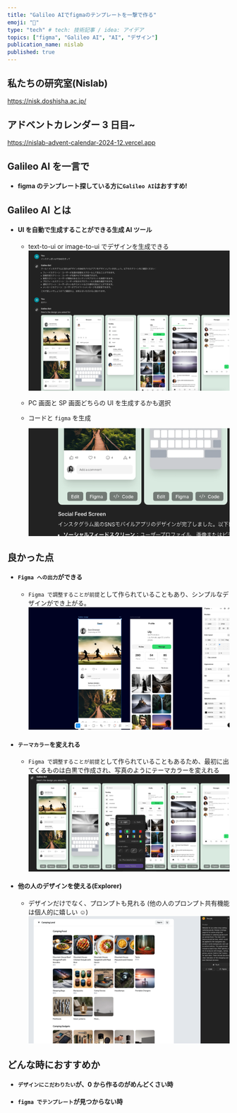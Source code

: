 ```yaml
---
title: "Galileo AIでfigmaのテンプレートを一撃で作る"
emoji: "🔫"
type: "tech" # tech: 技術記事 / idea: アイデア
topics: ["figma", "Galileo AI", "AI", "デザイン"]
publication_name: nislab
published: true
---
```


## 私たちの研究室(Nislab)

https://nisk.doshisha.ac.jp/

## アドベントカレンダー 3 日目~

https://nislab-advent-calendar-2024-12.vercel.app

## Galileo AI を一言で

- #### figma のテンプレート探している方に`Galileo AI`はおすすめ!

## Galileo AI とは

- #### UI を自動で生成することができる生成 AI ツール

  - text-to-ui or image-to-ui でデザインを生成できる
    ![](/images/galileo/image3.png)
  - PC 画面と SP 画面どちらの UI を生成するかも選択
  - コードと `figma` を生成

    ![](/images/galileo/image4.png)

## 良かった点

- #### `Figma への出力`ができる

  - `Figma で調整することが前提`として作られていることもあり、シンプルなデザインができ上がる。
    ![](/images/galileo/image6.png)

- #### `テーマカラー`を変えれる

  - `Figma で調整することが前提`として作られていることもあるため、最初に出てくるものは白黒で作成され、写真のようにテーマカラーを変えれる
    ![](/images/galileo/image2.png)

- #### 他の人のデザインを使える(Explorer)
  - デザインだけでなく、プロンプトも見れる
    (他の人のプロンプト共有機能は個人的に嬉しい ☺️)
    ![](/images/galileo/image1.png)

## どんな時におすすめか

- #### `デザインにこだわりたい`が、0 から作るのがめんどくさい時
- #### `figma でテンプレート`が見つからない時
